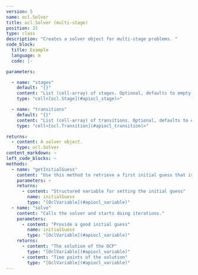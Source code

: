 ```yaml
---
version: 5
name: ocl.Solver
title: ocl.Solver (multi-stage)
position: 21
type: class
description: "Creates a solver object for multi-stage problems. "
code_block:
  title: Example
  language: m
  code: |-

parameters:

  - name: "stages"
    default: "{}"
    content: "List (cell-array) of stages. Optional, defaults to empty list."
    type: "cell<[ocl.Stage](#apiocl_stage)>"

  - name: "transitions"
    default: "{}"
    content: "List (cell-array) of transitions. Optional, defaults to empty list."
    type: "cell<[ocl.Transition](#apiocl_transition)>"

returns:
  - content: A solver object.
    type: ocl.Solver
content_markdown: ~
left_code_blocks: ~
methods:
  - name: "getInitialGuess"
    content: "Use this method to retrieve a first initial guess that is generated from the bounds. You can further modify this initial guess to improve the solver performance."
    parameters: ~
    returns:
      - content: "Structured variable for setting the initial guess"
        name: initialGuess
        type: "[OclVariable](#apiocl_variable)"
  - name: "solve"
    content: "Calls the solver and starts doing iterations."
    parameters:
      - content: "Provide a good initial guess"
        name: initialGuess
        type: "[OclVariable](#apiocl_variable)"
    returns:
      - content: "The solution of the OCP"
        type: "[OclVariable](#apiocl_variable)"
      - content: "Time points of the solution"
        type: "[OclVariable](#apiocl_variable)"
---
```

